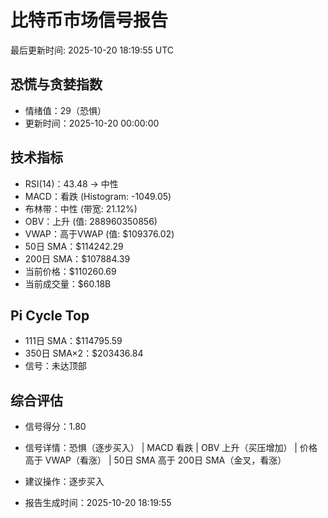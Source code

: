 # 比特币市场信号报告

最后更新时间: 2025-10-20 18:19:55 UTC

## 恐慌与贪婪指数
- 情绪值：29（恐惧）
- 更新时间：2025-10-20 00:00:00

## 技术指标
- RSI(14)：43.48 → 中性
- MACD：看跌 (Histogram: -1049.05)
- 布林带：中性 (带宽: 21.12%)
- OBV：上升 (值: 288960350856)
- VWAP：高于VWAP (值: $109376.02)
- 50日 SMA：$114242.29
- 200日 SMA：$107884.39
- 当前价格：$110260.69
- 当前成交量：$60.18B

## Pi Cycle Top
- 111日 SMA：$114795.59
- 350日 SMA×2：$203436.84
- 信号：未达顶部

## 综合评估
- 信号得分：1.80
- 信号详情：恐惧（逐步买入） | MACD 看跌 | OBV 上升（买压增加） | 价格高于 VWAP（看涨） | 50日 SMA 高于 200日 SMA（金叉，看涨）
- 建议操作：逐步买入

- 报告生成时间：2025-10-20 18:19:55